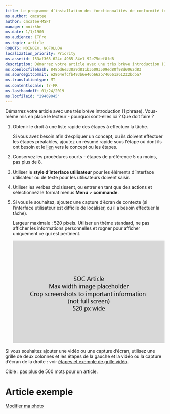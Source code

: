 ```yaml
---
title: Le programme d’installation des fonctionnalités de conformité telles que Archive, rétention, en cas de litige, eDiscovery et Mobile Device Manager
ms.author: cmcatee
author: cmcatee-MSFT
manager: mnirkhe
ms.date: 1/1/1900
ms.audience: ITPro
ms.topic: article
ROBOTS: NOINDEX, NOFOLLOW
localization_priority: Priority
ms.assetid: 153af363-624c-4985-84e1-92e75def8fd8
description: Démarrez votre article avec une très brève introduction (1 phrase). Vous-même mis en place le lecteur - pourquoi sont-elles ici ? Que doit faire ?
ms.openlocfilehash: 848bd6e338a9d811b36093509ed80f98d6062d83
ms.sourcegitcommit: e2864efcfb493b6e46b662b746661a61232bdba7
ms.translationtype: MT
ms.contentlocale: fr-FR
ms.lasthandoff: 01/24/2019
ms.locfileid: "29469045"
---
```

Démarrez votre article avec une très brève introduction (1 phrase). Vous-même mis en place le lecteur - pourquoi sont-elles ici ? Que doit faire ? 
  
1. Obtenir le droit à une liste rapide des étapes à effectuer la tâche.
    
    Si vous avez besoin afin d’expliquer un concept, ou ils doivent effectuer les étapes préalables, ajoutez un résumé rapide sous l’étape où dont ils ont besoin et le [lien](https://support.office.com/article/f37e7984-cf03-4fde-92d3-82970d7e241b.aspx) vers le concept ou les étapes. 
    
2. Conservez les procédures courts - étapes de préférence 5 ou moins, pas plus de 8.
    
3. Utiliser le **style d’interface utilisateur** pour les éléments d’interface utilisateur ou de texte pour les utilisateurs doivent saisir. 
    
4. Utiliser les verbes choisissent, ou entrer en tant que des actions et sélectionnez le format menus **Menu** \> **commande**.
    
5. Si vous le souhaitez, ajoutez une capture d’écran de contexte (si l’interface utilisateur est difficile de localiser, ou il a besoin effectuer la tâche).
    
    Largeur maximale : 520 pixels. Utiliser un thème standard, ne pas afficher les informations personnelles et rogner pour afficher uniquement ce qui est pertinent. 
    
    ![Espace réservé - largeur maximale pour les images de l’article de sécurité sociale est 520 pixels](media/7d43d3be-8658-4a5b-aa15-ed62a47a2b24.png)
  
Si vous souhaitez ajouter une vidéo ou une capture d’écran, utilisez une grille de deux colonnes et les étapes de la gauche et la vidéo ou la capture d’écran de la droite : voir [étapes et exemple de grille vidéo](https://support.office.com/article/14ce8e82-efa0-47f5-bb84-94f078db3dae.aspx). 
  
Cible : pas plus de 500 mots pour un article.
  
# <a name="example-article"></a>Article exemple

[Modifier ma photo](https://support.office.com/article/555376e0-1fca-49ba-8434-307a0525c767.aspx)
  

